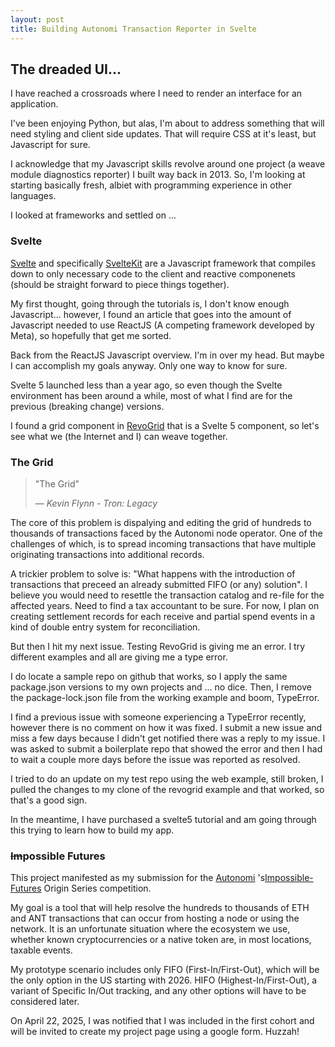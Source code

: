 ```yaml
---
layout: post
title: Building Autonomi Transaction Reporter in Svelte
---
```


## The dreaded UI...

I have reached a crossroads where I need to render an interface for an application.

I've been enjoying Python, but alas, I'm about to address something that will need styling and client side updates. That will require CSS at it's least, but Javascript for sure.

I acknowledge that my Javascript skills revolve around one project (a weave module diagnostics reporter) I built way back in 2013.  So, I'm looking at starting basically fresh, albiet with programming experience in other languages.

I looked at frameworks and settled on ...

### Svelte

[Svelte](https://svelte.dev/) and specifically [SvelteKit](https://sveltekit.io/) are a Javascript framework that compiles down to only necessary code to the client and reactive componenets (should be straight forward to piece things together).

My first thought, going through the tutorials is, I don't know enough Javascript... however, I found an article that goes into the amount of Javascript needed to use ReactJS (A competing framework developed by Meta), so hopefully that get me sorted.

Back from the ReactJS Javascript overview. I'm in over my head. But maybe I can accomplish my goals anyway. Only one way to know for sure.

Svelte 5 launched less than a year ago, so even though the Svelte environment has been around a while, most of what I find are for the previous (breaking change) versions.

I found a grid component in [RevoGrid](https://rv-grid.com/guide/svelte/) that is a Svelte 5 component, so let's see what we (the Internet and I) can weave together.

### The Grid

> "The Grid"
>
> &mdash; <cite>Kevin Flynn - Tron: Legacy</cite>

The core of this problem is dispalying and editing the grid of hundreds to thousands of transactions faced by the Autonomi node operator. One of the challenges of which, is to spread incoming transactions that have multiple originating transactions into additional records. 

A trickier problem to solve is: "What happens with the introduction of transactions that preceed an already submitted FIFO (or any) solution". I believe you would need to resettle the transaction catalog and re-file for the affected years. Need to find a tax accountant to be sure. For now, I plan on creating settlement records for each receive and partial spend events
 in a kind of double entry system for reconciliation.

But then I hit my next issue. Testing RevoGrid is giving me an error. I try different examples and all are giving me a type error.

I do locate a sample repo on github that works, so I apply the same package.json versions to my own projects and ... no dice.  Then, I remove the package-lock.json file from the working example and boom, TypeError.

I find a previous issue with someone experiencing a TypeError recently, however there is no comment on how it was fixed.  I submit a new issue and miss a few days because I didn't get notified there was a reply to my issue.  I was asked to submit a boilerplate repo that showed the error and then I had to wait a couple more days before the issue was reported as resolved.

I tried to do an update on my test repo using the web example, still broken, I pulled the changes to my clone of the revogrid example and that worked, so that's a good sign.

In the meantime, I have purchased a svelte5 tutorial and am going through this trying to learn how to build my app.

### ~~Im~~possible Futures

This project manifested as my submission for the [Autonomi](https://autonomi.com) 's[Impossible-Futures](https://impossible-futures.com) Origin Series competition.

My goal is a tool that will help resolve the hundreds to thousands of ETH and ANT transactions that can occur from hosting a node or using the network.  It is an unfortunate situation where the ecosystem we use, whether known cryptocurrencies or a native token are, in most locations, taxable events.

My prototype scenario includes only FIFO (First-In/First-Out), which will be the only option in the US starting with 2026. HIFO (Highest-In/First-Out), a variant of Specific In/Out tracking, and any other options will have to be considered later.

On April 22, 2025, I was notified that I was included in the first cohort and will be invited to create my project page using a google form. Huzzah!


